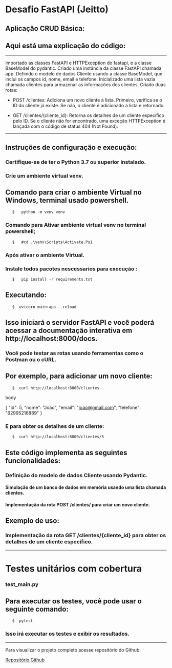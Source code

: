 # Desafio FastAPI (Jeitto)
## Aplicação CRUD Básica:

## Aqui está uma explicação do código:
--- 

Importado as classes FastAPI e HTTPException do fastapi, e a classe BaseModel do pydantic.
Criado uma instância da classe FastAPI chamada app.
Definido o modelo de dados Cliente usando a classe BaseModel, que inclui os campos id, nome, email e telefone.
Inicializado uma lista vazia chamada clientes para armazenar as informações dos clientes.
Criado duas rotas:

* POST /clientes: Adiciona um novo cliente à lista. Primeiro, verifica se o ID do cliente já existe. Se não, o cliente é adicionado à lista e retornado.

* GET /clientes/{cliente_id}: Retorna os detalhes de um cliente específico pelo ID. Se o cliente não for encontrado, uma exceção HTTPException é lançada com o código de status 404 (Not Found).
---

## Instruções de configuração e execução:

### Certifique-se de ter o Python 3.7 ou superior instalado.
### Crie um ambiente virtual venv.

## Comando para criar o ambiente Virtual no Windows, terminal usado powershell.

~~~
   $   python -m venv venv  
~~~

### Comando para Ativar ambiente virtual venv no terminal powershell;
 
~~~
   $   #cd .\venv\Scripts\Activate.Ps1     
~~~

### Após ativar o ambiente Virtual.
### Instale todos pacotes nescessarios para execução :

~~~
   $   pip install -r requirements.txt
~~~

## Executando:

~~~
   $  uvicorn main:app --reload
~~~

## Isso iniciará o servidor FastAPI e você poderá acessar a documentação interativa em http://localhost:8000/docs.

### Você pode testar as rotas usando ferramentas como o Postman ou o cURL. 
## Por exemplo, para adicionar um novo cliente:


~~~
   $  curl http://localhost:8000/clientes
~~~

body

   {
   "id": 5,
   "nome": "Joao",
   "email": "joao@gmail.com",
   "telefone": "62995216889"
   }

### E para obter os detalhes de um cliente:

~~~
   $  curl http://localhost:8000/clientes/5
~~~

## Este código implementa as seguintes funcionalidades:

### Definição do modelo de dados Cliente usando Pydantic.
#### Simulação de um banco de dados em memória usando uma lista chamada clientes.
#### Implementação da rota POST /clientes/ para criar um novo cliente.

## Exemplo de uso:

### Implementação da rota GET /clientes/{cliente_id} para obter os detalhes de um cliente específico.	

---
# Testes unitários com cobertura 

   ### test_main.py

## Para executar os testes, você pode usar o seguinte comando:

~~~
   $  pytest
~~~
	
### Isso irá executar os testes e exibir os resultados.
---

Para visualizar o projeto completo acesse repositório do Github:

[Repositório Github](https://github.com/)





